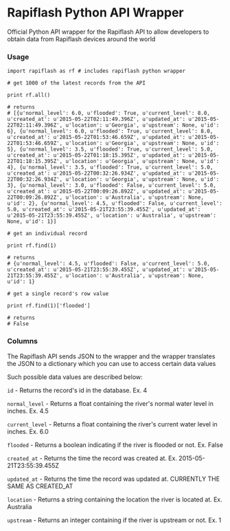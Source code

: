 # Rapiflash Python API Wrapper

Official Python API wrapper for the Rapiflash API to allow developers to obtain data from Rapiflash devices around the world

### Usage

```
import rapiflash as rf # includes rapiflash python wrapper

# get 1000 of the latest records from the API

print rf.all()

# returns
# [{u'normal_level': 6.0, u'flooded': True, u'current_level': 8.0, u'created_at': u'2015-05-22T02:11:49.396Z', u'updated_at': u'2015-05-22T02:11:49.396Z', u'location': u'Georgia', u'upstream': None, u'id': 6}, {u'normal_level': 6.0, u'flooded': True, u'current_level': 8.0, u'created_at': u'2015-05-22T01:53:46.659Z', u'updated_at': u'2015-05-22T01:53:46.659Z', u'location': u'Georgia', u'upstream': None, u'id': 5}, {u'normal_level': 3.5, u'flooded': True, u'current_level': 5.0, u'created_at': u'2015-05-22T01:18:15.395Z', u'updated_at': u'2015-05-22T01:18:15.395Z', u'location': u'Georgia', u'upstream': None, u'id': 4}, {u'normal_level': 3.5, u'flooded': True, u'current_level': 5.0, u'created_at': u'2015-05-22T00:32:26.934Z', u'updated_at': u'2015-05-22T00:32:26.934Z', u'location': u'Georgia', u'upstream': None, u'id': 3}, {u'normal_level': 3.0, u'flooded': False, u'current_level': 5.0, u'created_at': u'2015-05-22T00:09:26.892Z', u'updated_at': u'2015-05-22T00:09:26.892Z', u'location': u'Australia', u'upstream': None, u'id': 2}, {u'normal_level': 4.5, u'flooded': False, u'current_level': 5.0, u'created_at': u'2015-05-21T23:55:39.455Z', u'updated_at': u'2015-05-21T23:55:39.455Z', u'location': u'Australia', u'upstream': None, u'id': 1}]

# get an individual record

print rf.find(1)

# returns
# {u'normal_level': 4.5, u'flooded': False, u'current_level': 5.0, u'created_at': u'2015-05-21T23:55:39.455Z', u'updated_at': u'2015-05-21T23:55:39.455Z', u'location': u'Australia', u'upstream': None, u'id': 1}

# get a single record's row value

print rf.find(1)['flooded']

# returns
# False

```

### Columns

The Rapiflash API sends JSON to the wrapper and the wrapper translates the JSON to a dictionary which you can use to access certain data values

Such possible data values are described below:

`id` - Returns the record's id in the database. Ex. 4

`normal_level` - Returns a float containing the river's normal water level in inches. Ex. 4.5

`current_level` - Returns a float containing the river's current water level in inches. Ex. 6.0

`flooded` - Returns a boolean indicating if the river is flooded or not. Ex. False

`created_at` - Returns the time the record was created at. Ex. 2015-05-21T23:55:39.455Z

`updated_at` - Returns the time the record was updated at. CURRENTLY THE SAME AS CREATED_AT

`location` - Returns a string containing the location the river is located at. Ex. Australia

`upstream` - Returns an integer containing if the river is upstream or not. Ex. 1
